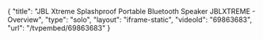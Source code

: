 {
    "title": "JBL Xtreme Splashproof Portable Bluetooth Speaker JBLXTREME - Overview",
    "type": "solo",
    "layout": "iframe-static",
    "videoId": "69863683",
    "url": "\/tvpembed\/69863683"
}